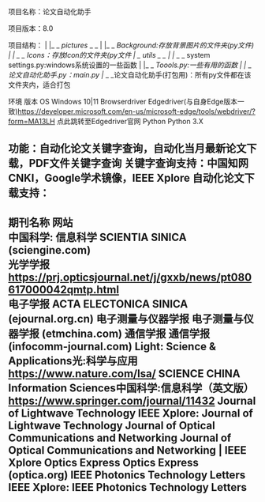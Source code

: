 项目名称：论文自动化助手 

项目版本：8.0

项目结构： 
     |
     |_ _ _pictures_ _ _
     |           |_ _ _Background:存放背景图片的文件夹(py文件)
     |           | _ _ _Icons：存放Icon的文件夹(py文件
     |_ _ _utils_ _ _
     |          |_ _ _ system settings.py:windows系统设置的一些函数
     |          |_ _ _Toools.py:一些有用的函数
     |
     |_ _ _论文自动化助手.py：main.py
     |_ _ _论文自动化助手(打包用)：所有py文件都在该文件夹内，适合打包


环境	     版本
OS	       Windows 10|11
Browserdriver	Edgedriver(与自身Edge版本一致)https://developer.microsoft.com/en-us/microsoft-edge/tools/webdriver/?form=MA13LH 点此跳转至Edgedriver官网
Python	     Python 3.X

功能：自动化论文关键字查询，自动化当月最新论文下载，PDF文件关键字查询
关键字查询支持：中国知网CNKI，Google学术镜像，IEEE Xplore
自动化论文下载支持：
-----------------------------------------------------------------------------------------------------------------------------
                                                                
期刊名称	                网站                                      
中国科学: 信息科学	            SCIENTIA SINICA (sciengine.com)                        
光学学报	               https://prj.opticsjournal.net/j/gxxb/news/pt080617000042qmtp.html         
电子学报	                ACTA ELECTONICA SINICA (ejournal.org.cn)
电子测量与仪器学报	             电子测量与仪器学报 (etmchina.com)
通信学报	                通信学报 (infocomm-journal.com)
Light: Science & Applications光:科学与应用	https://www.nature.com/lsa/
SCIENCE CHINA Information Sciences中国科学:信息科学（英文版）	https://www.springer.com/journal/11432
Journal of Lightwave Technology	IEEE Xplore:   Journal of Lightwave Technology
Journal of Optical Communications and Networking Journal of Optical Communications and Networking | IEEE Xplore
Optics Express	Optics Express (optica.org)
IEEE Photonics Technology Letters IEEE Xplore:  IEEE Photonics Technology Letters
-------------------------------------------------------------------------------------------------------------------------------


